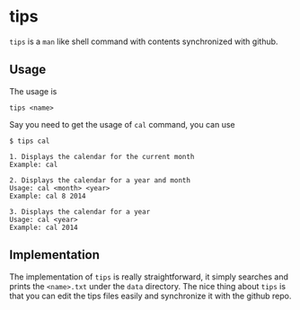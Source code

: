 tips
====

`tips` is a `man` like shell command with contents synchronized with github. 


Usage
-----

The usage is 

`tips <name>`

Say you need to get the usage of `cal` command, you can use

```
$ tips cal

1. Displays the calendar for the current month
Example: cal

2. Displays the calendar for a year and month
Usage: cal <month> <year>
Example: cal 8 2014

3. Displays the calendar for a year
Usage: cal <year>
Example: cal 2014
```

Implementation 
--------------

The implementation of `tips` is really straightforward, it simply searches and prints the `<name>.txt` under the `data` directory. The nice thing about `tips` is that you can edit the tips files easily and synchronize it with the github repo.
